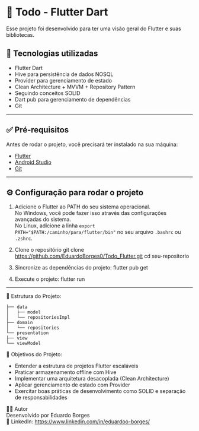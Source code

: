 # 📝 Todo - Flutter Dart

Esse projeto foi desenvolvido para ter uma visão geral do Flutter e suas bibliotecas.

## 🚀 Tecnologias utilizadas

- Flutter Dart
- Hive para persistência de dados NOSQL
- Provider para gerenciamento de estado
- Clean Architecture + MVVM + Repository Pattern
- Seguindo conceitos SOLID
- Dart pub para gerenciamento de dependências
- Git

---

## ✅ Pré-requisitos

Antes de rodar o projeto, você precisará ter instalado na sua máquina:

- [Flutter](https://flutter.dev/?gad_campaignid=13034410705)
- [Android Studio](https://developer.android.com/studio?gad_campaignid=21831783777&hl=pt-br)
- [Git](https://git-scm.com/)

---

## ⚙️ Configuração para rodar o projeto

1. Adicione o Flutter ao PATH do seu sistema operacional. </br>
   No Windows, você pode fazer isso através das configurações avançadas do sistema. </br>
   No Linux, adicione a linha `export PATH="$PATH:/caminho/para/flutter/bin"` no seu arquivo
   `.bashrc` ou `.zshrc`. </br>

2. Clone o repositório
   git clone https://github.com/EduardoBorges0/Todo_Flutter.git
   cd seu-repositorio

3. Sincronize as dependências do projeto:
   flutter pub get

4. Execute o projeto:
   flutter run

---

🧩 Estrutura do Projeto: </br>

```
├── data
│   ├── model
│   └── repositoriesImpl
├── domain
│   └── repositories
└── presentation
├── view
└── viewModel
```

📌 Objetivos do Projeto: </br>

- Entender a estrutura de projetos Flutter escaláveis</br>
- Praticar armazenamento offline com Hive</br>
- Implementar uma arquitetura desacoplada (Clean Architecture)</br>
- Aplicar gerenciamento de estado com Provider</br>
- Exercitar boas práticas de desenvolvimento como SOLID e separação de responsabilidades</br>

👨‍💻 Autor  </br>
Desenvolvido por Eduardo Borges </br>
🔗 LinkedIn: https://www.linkedin.com/in/eduardoo-borges/